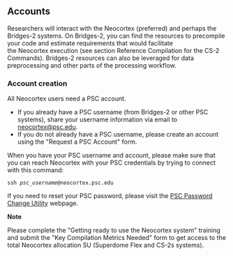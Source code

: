 ## Accounts
Researchers will interact with the Neocortex (preferred) and perhaps the Bridges-2 systems. On Bridges-2, you can find the resources to precompile your code and estimate requirements that would facilitate the Neocortex execution (see section Reference Compilation for the CS-2 Commands). Bridges-2 resources can also be leveraged for data preprocessing and other parts of the processing workflow.
### Account creation
All Neocortex users need a PSC account. 
* If you already have a PSC username (from Bridges-2 or other PSC systems), share your username information via email to <a href="mailto:neocortex@psc.edu">neocortex@psc.edu</a>.
* If you do not already have a PSC username, please create an account using the "Request a PSC Account" form.

When you have your PSC username and account, please make sure that you can reach Neocortex with your PSC credentials by trying to connect with this command:

<code>ssh <i>psc_username</i>@neocortex.psc.edu</code>

If you need to reset your PSC password, please visit the [PSC Password Change Utility](https://apr.psc.edu) webpage.

**Note**

Please complete the "Getting ready to use the Neocortex system" training and submit the "Key Compilation Metrics Needed" form to get access to the total Neocortex allocation SU (Superdome Flex and CS-2s systems).

